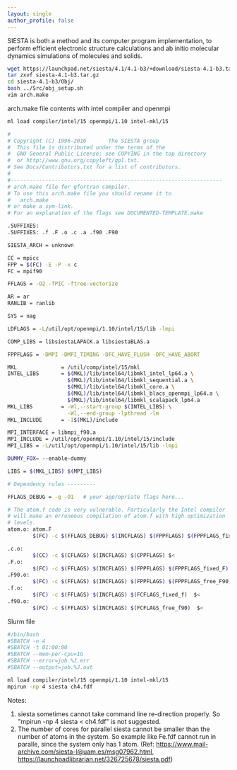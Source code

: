 ```yaml
---
layout: single
author_profile: false
---
```


SIESTA is both a method and its computer program implementation, to perform efficient electronic structure calculations and ab initio molecular dynamics simulations of molecules and solids. 

```bash
wget https://launchpad.net/siesta/4.1/4.1-b3/+download/siesta-4.1-b3.tar.gz
tar zxvf siesta-4.1-b3.tar.gz
cd siesta-4.1-b3/Obj/
bash ../Src/obj_setup.sh
vim arch.make
```

arch.make file contents with intel compiler and openmpi
```bash
ml load compiler/intel/15 openmpi/1.10 intel-mkl/15
```
```bash
#
# Copyright (C) 1996-2016       The SIESTA group
#  This file is distributed under the terms of the
#  GNU General Public License: see COPYING in the top directory
#  or http://www.gnu.org/copyleft/gpl.txt.
# See Docs/Contributors.txt for a list of contributors.
#
#-------------------------------------------------------------------
# arch.make file for gfortran compiler.
# To use this arch.make file you should rename it to
#   arch.make
# or make a sym-link.
# For an explanation of the flags see DOCUMENTED-TEMPLATE.make

.SUFFIXES:
.SUFFIXES: .f .F .o .c .a .f90 .F90

SIESTA_ARCH = unknown

CC = mpicc
FPP = $(FC) -E -P -x c
FC = mpif90

FFLAGS = -O2 -fPIC -ftree-vectorize

AR = ar
RANLIB = ranlib

SYS = nag

LDFLAGS = -L/util/opt/openmpi/1.10/intel/15/lib -lmpi

COMP_LIBS = libsiestaLAPACK.a libsiestaBLAS.a

FPPFLAGS = -DMPI -DMPI_TIMING -DFC_HAVE_FLUSH -DFC_HAVE_ABORT

MKL              = /util/comp/intel/15/mkl
INTEL_LIBS       = $(MKL)/lib/intel64/libmkl_intel_lp64.a \
                   $(MKL)/lib/intel64/libmkl_sequential.a \
                   $(MKL)/lib/intel64/libmkl_core.a \
                   $(MKL)/lib/intel64/libmkl_blacs_openmpi_lp64.a \
                   $(MKL)/lib/intel64/libmkl_scalapack_lp64.a
MKL_LIBS         = -Wl,--start-group $(INTEL_LIBS) \
                   -Wl,--end-group -lpthread -lm
MKL_INCLUDE      = -I$(MKL)/include

MPI_INTERFACE = libmpi_f90.a
MPI_INCLUDE = /util/opt/openmpi/1.10/intel/15/include
MPI_LIBS = -L/util/opt/openmpi/1.10/intel/15/lib -lmpi

DUMMY_FOX= --enable-dummy

LIBS = $(MKL_LIBS) $(MPI_LIBS)

# Dependency rules ---------

FFLAGS_DEBUG = -g -O1   # your appropriate flags here...

# The atom.f code is very vulnerable. Particularly the Intel compiler
# will make an erroneous compilation of atom.f with high optimization
# levels.
atom.o: atom.F
        $(FC) -c $(FFLAGS_DEBUG) $(INCFLAGS) $(FPPFLAGS) $(FPPFLAGS_fixed_F) $<

.c.o:
        $(CC) -c $(CFLAGS) $(INCFLAGS) $(CPPFLAGS) $<
.F.o:
        $(FC) -c $(FFLAGS) $(INCFLAGS) $(FPPFLAGS) $(FPPFLAGS_fixed_F)  $<
.F90.o:
        $(FC) -c $(FFLAGS) $(INCFLAGS) $(FPPFLAGS) $(FPPFLAGS_free_F90) $<
.f.o:
        $(FC) -c $(FFLAGS) $(INCFLAGS) $(FCFLAGS_fixed_f)  $<
.f90.o:
        $(FC) -c $(FFLAGS) $(INCFLAGS) $(FCFLAGS_free_f90)  $<
```

Slurm file
```bash
#/bin/bash
#SBATCH -n 4
#SBATCH -t 01:00:00
#SBATCH --mem-per-cpu=1G
#SBATCH --error=job.%J.err
#SBATCH --output=job.%J.out

ml load compiler/intel/15 openmpi/1.10 intel-mkl/15
mpirun -np 4 siesta ch4.fdf
```

Notes:
1. siesta sometimes cannot take command line re-direction properly. So "mpirun -np 4 siesta < ch4.fdf" is not suggested. 
2. The number of cores for parallel siesta cannot be smaller than the number of atoms in the system. So example like Fe.fdf cannot run in paralle, since the system only has 1 atom.
(Ref: https://www.mail-archive.com/siesta-l@uam.es/msg07962.html, https://launchpadlibrarian.net/326725678/siesta.pdf) 












